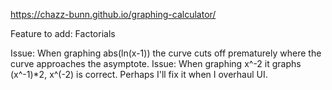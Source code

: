 https://chazz-bunn.github.io/graphing-calculator/

Feature to add: Factorials

Issue: When graphing abs(ln(x-1)) the curve cuts off prematurely where the curve approaches the asymptote.
Issue: When graphing x^-2 it graphs (x^-1)*2, x^(-2) is correct. Perhaps I'll fix it when I overhaul UI.